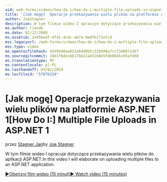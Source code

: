```yaml
---
uid: web-forms/videos/how-do-i/how-do-i-multiple-file-uploads-in-aspnet-1
title: '[Jak mogę]  Operacje przekazywania wielu plików na platformie ASP.NET 1 | Dokumentacja firmy Microsoft'
author: JoeStagner
description: W tym filmie wideo I opracuje dotyczące przekazywania wielu plików do aplikacji ASP.NET.
ms.author: riande
ms.date: 02/12/2008
ms.assetid: 2e95bedf-4741-4c9c-ab7a-0edfb171efcd
msc.legacyurl: /web-forms/videos/how-do-i/how-do-i-multiple-file-uploads-in-aspnet-1
msc.type: video
ms.openlocfilehash: 42d5bd0aa931e6dd0bfc22b998a7cc734807a3b7
ms.sourcegitcommit: 24b1f6decbb17bb22a45166e5fdb0845c65af498
ms.translationtype: MT
ms.contentlocale: pl-PL
ms.lasthandoff: 03/01/2019
ms.locfileid: "57076250"
---
```

<a name="how-do-i--multiple-file-uploads-in-aspnet1"></a><span data-ttu-id="07e28-103">[Jak mogę]  Operacje przekazywania wielu plików na platformie ASP.NET 1</span><span class="sxs-lookup"><span data-stu-id="07e28-103">[How Do I:]  Multiple File Uploads in ASP.NET 1</span></span>
====================
<span data-ttu-id="07e28-104">przez [Stagner Jan](https://github.com/JoeStagner)</span><span class="sxs-lookup"><span data-stu-id="07e28-104">by [Joe Stagner](https://github.com/JoeStagner)</span></span>

<span data-ttu-id="07e28-105">W tym filmie wideo I opracuje dotyczące przekazywania wielu plików do aplikacji ASP.NET.</span><span class="sxs-lookup"><span data-stu-id="07e28-105">In this video I will elaborate on uploading multiple files to an ASP.NET application.</span></span>

[<span data-ttu-id="07e28-106">&#9654;Obejrzyj film wideo (15 minut)</span><span class="sxs-lookup"><span data-stu-id="07e28-106">&#9654; Watch video (15 minutes)</span></span>](https://channel9.msdn.com/Blogs/ASP-NET-Site-Videos/how-do-i-multiple-file-uploads-in-aspnet-1)
